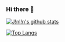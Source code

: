 ### Hi there 👋

<!--
**5peak2me/5peak2me** is a ✨ _special_ ✨ repository because its `README.md` (this file) appears on your GitHub profile.

Here are some ideas to get you started:

- 🔭 I’m currently working on ...
- 🌱 I’m currently learning ...
- 👯 I’m looking to collaborate on ...
- 🤔 I’m looking for help with ...
- 💬 Ask me about ...
- 📫 How to reach me: ...
- 😄 Pronouns: ...
- ⚡ Fun fact: ...
-->

[![J!nl!n's github stats](https://github-readme-stats.vercel.app/api?username=5peak2me)](https://github.com/5peak2me)

[![Top Langs](https://github-readme-stats.vercel.app/api/top-langs/?username=5peak2me)](https://github.com/5peak2me/github-readme-stats)
